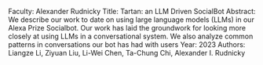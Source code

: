 Faculty: Alexander Rudnicky
Title: Tartan: an LLM Driven SocialBot
Abstract: We describe our work to date on using large language models (LLMs) in our Alexa Prize Socialbot. Our work has laid the groundwork for looking more closely at using LLMs in a conversational system. We also analyze common patterns in conversations our bot has had with users
Year: 2023
Authors: Liangze Li, Ziyuan Liu, Li-Wei Chen, Ta-Chung Chi, Alexander I. Rudnicky
